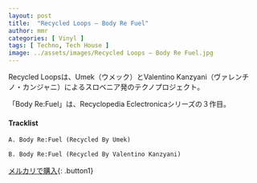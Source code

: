 ```yaml
---
layout: post
title:  "Recycled Loops – Body Re Fuel"
author: mmr
categories: [ Vinyl ]
tags: [ Techno, Tech House ]
image: ../assets/images/Recycled Loops – Body Re Fuel.jpg
---
```


Recycled Loopsは、Umek（ウメック）とValentino Kanzyani（ヴァレンチノ・カンジャニ）によるスロベニア発のテクノプロジェクト。

「Body Re:Fuel」は、Recyclopedia Eclectronicaシリーズの３作目。

#### Tracklist
```md
A. Body Re:Fuel (Recycled By Umek)

B. Body Re:Fuel (Recycled By Valentino Kanzyani)
```

[メルカリで購入](https://jp.mercari.com/item/m73344669027?afid=6142608987){: .button1}


